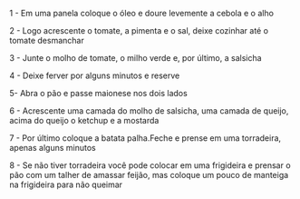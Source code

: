 1 - Em uma panela coloque o óleo e doure levemente a cebola e o alho

2 - Logo acrescente o tomate, a pimenta e o sal, deixe cozinhar até o tomate desmanchar

3 - Junte o molho de tomate, o milho verde e, por último, a salsicha

4 - Deixe ferver por alguns minutos e reserve

5- Abra o pão e passe maionese nos dois lados

6 - Acrescente uma camada do molho de salsicha, uma camada de queijo, acima do queijo o ketchup e a mostarda

7 - Por último coloque a batata palha.Feche e prense em uma torradeira, apenas alguns minutos

8 - Se não tiver torradeira você pode colocar em uma frigideira e prensar o pão com um talher de amassar feijão, mas coloque um pouco de manteiga na frigideira para não queimar